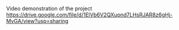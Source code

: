 Video demonstration of the project 
https://drive.google.com/file/d/1ElVb6V2QXupnd7LHsRJAR8z6gHj-MvGA/view?usp=sharing 

